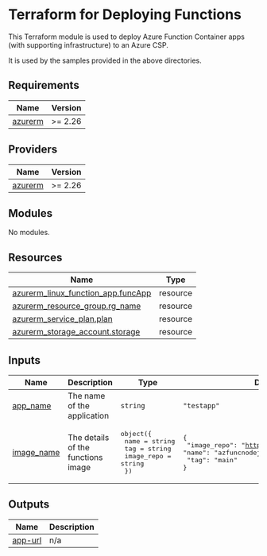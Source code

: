# Terraform for Deploying Functions

This Terraform module is used to deploy Azure Function Container apps (with supporting infrastructure) to an Azure CSP.

It is used by the samples provided in the above directories.

<!-- BEGIN_TF_DOCS -->
## Requirements

| Name | Version |
|------|---------|
| <a name="requirement_azurerm"></a> [azurerm](#requirement\_azurerm) | >= 2.26 |

## Providers

| Name | Version |
|------|---------|
| <a name="provider_azurerm"></a> [azurerm](#provider\_azurerm) | >= 2.26 |

## Modules

No modules.

## Resources

| Name | Type |
|------|------|
| [azurerm_linux_function_app.funcApp](https://registry.terraform.io/providers/hashicorp/azurerm/latest/docs/resources/linux_function_app) | resource |
| [azurerm_resource_group.rg_name](https://registry.terraform.io/providers/hashicorp/azurerm/latest/docs/resources/resource_group) | resource |
| [azurerm_service_plan.plan](https://registry.terraform.io/providers/hashicorp/azurerm/latest/docs/resources/service_plan) | resource |
| [azurerm_storage_account.storage](https://registry.terraform.io/providers/hashicorp/azurerm/latest/docs/resources/storage_account) | resource |

## Inputs

| Name | Description | Type | Default | Required |
|------|-------------|------|---------|:--------:|
| <a name="input_app_name"></a> [app\_name](#input\_app\_name) | The name of the application | `string` | `"testapp"` | no |
| <a name="input_image_name"></a> [image\_name](#input\_image\_name) | The details of the functions image | <pre>object({<br>    name       = string<br>    tag        = string<br>    image_repo = string<br>  })</pre> | <pre>{<br>  "image_repo": "https://ghcr.io/tpayne",<br>  "name": "azfuncnodejs",<br>  "tag": "main"<br>}</pre> | no |

## Outputs

| Name | Description |
|------|-------------|
| <a name="output_app-url"></a> [app-url](#output\_app-url) | n/a |
<!-- END_TF_DOCS -->

